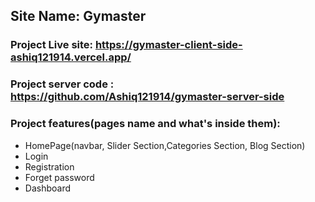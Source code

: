 ## Site Name: Gymaster

### Project Live site: https://gymaster-client-side-ashiq121914.vercel.app/
### Project server code : https://github.com/Ashiq121914/gymaster-server-side

### Project features(pages name and what's inside them):

- HomePage(navbar, Slider Section,Categories Section, Blog Section)
- Login
- Registration
- Forget password
- Dashboard
